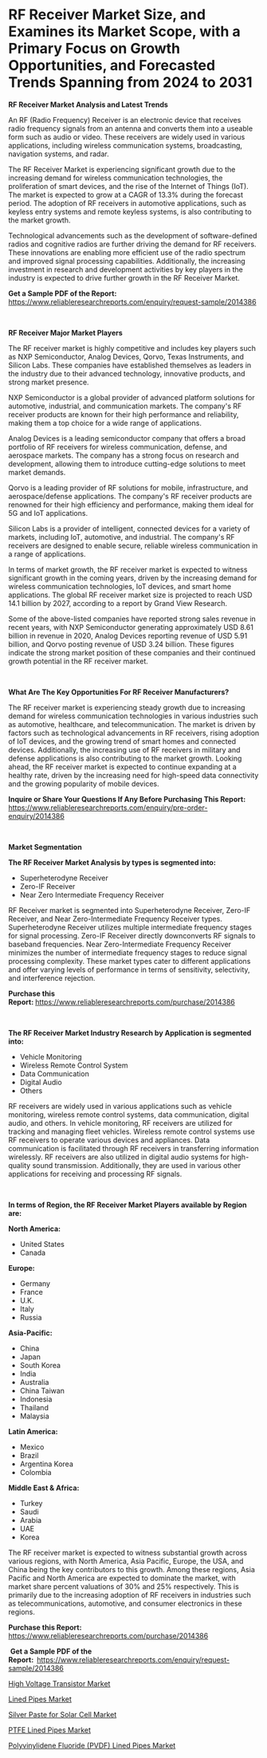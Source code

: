 <p><h1>RF Receiver Market Size, and Examines its Market Scope, with a Primary Focus on Growth Opportunities, and Forecasted Trends Spanning from 2024 to 2031</h1></p><p><strong>RF Receiver Market Analysis and Latest Trends</strong></p>
<p><p>An RF (Radio Frequency) Receiver is an electronic device that receives radio frequency signals from an antenna and converts them into a useable form such as audio or video. These receivers are widely used in various applications, including wireless communication systems, broadcasting, navigation systems, and radar.</p><p>The RF Receiver Market is experiencing significant growth due to the increasing demand for wireless communication technologies, the proliferation of smart devices, and the rise of the Internet of Things (IoT). The market is expected to grow at a CAGR of 13.3% during the forecast period. The adoption of RF receivers in automotive applications, such as keyless entry systems and remote keyless systems, is also contributing to the market growth.</p><p>Technological advancements such as the development of software-defined radios and cognitive radios are further driving the demand for RF receivers. These innovations are enabling more efficient use of the radio spectrum and improved signal processing capabilities. Additionally, the increasing investment in research and development activities by key players in the industry is expected to drive further growth in the RF Receiver Market.</p></p>
<p><strong>Get a Sample PDF of the Report:&nbsp;</strong> <a href="https://www.reliableresearchreports.com/enquiry/request-sample/2014386">https://www.reliableresearchreports.com/enquiry/request-sample/2014386</a></p>
<p>&nbsp;</p>
<p><strong>RF Receiver Major Market Players</strong></p>
<p><p>The RF receiver market is highly competitive and includes key players such as NXP Semiconductor, Analog Devices, Qorvo, Texas Instruments, and Silicon Labs. These companies have established themselves as leaders in the industry due to their advanced technology, innovative products, and strong market presence.</p><p>NXP Semiconductor is a global provider of advanced platform solutions for automotive, industrial, and communication markets. The company's RF receiver products are known for their high performance and reliability, making them a top choice for a wide range of applications.</p><p>Analog Devices is a leading semiconductor company that offers a broad portfolio of RF receivers for wireless communication, defense, and aerospace markets. The company has a strong focus on research and development, allowing them to introduce cutting-edge solutions to meet market demands.</p><p>Qorvo is a leading provider of RF solutions for mobile, infrastructure, and aerospace/defense applications. The company's RF receiver products are renowned for their high efficiency and performance, making them ideal for 5G and IoT applications.</p><p>Silicon Labs is a provider of intelligent, connected devices for a variety of markets, including IoT, automotive, and industrial. The company's RF receivers are designed to enable secure, reliable wireless communication in a range of applications.</p><p>In terms of market growth, the RF receiver market is expected to witness significant growth in the coming years, driven by the increasing demand for wireless communication technologies, IoT devices, and smart home applications. The global RF receiver market size is projected to reach USD 14.1 billion by 2027, according to a report by Grand View Research.</p><p>Some of the above-listed companies have reported strong sales revenue in recent years, with NXP Semiconductor generating approximately USD 8.61 billion in revenue in 2020, Analog Devices reporting revenue of USD 5.91 billion, and Qorvo posting revenue of USD 3.24 billion. These figures indicate the strong market position of these companies and their continued growth potential in the RF receiver market.</p></p>
<p>&nbsp;</p>
<p><strong>What Are The Key Opportunities For RF Receiver Manufacturers?</strong></p>
<p><p>The RF receiver market is experiencing steady growth due to increasing demand for wireless communication technologies in various industries such as automotive, healthcare, and telecommunication. The market is driven by factors such as technological advancements in RF receivers, rising adoption of IoT devices, and the growing trend of smart homes and connected devices. Additionally, the increasing use of RF receivers in military and defense applications is also contributing to the market growth. Looking ahead, the RF receiver market is expected to continue expanding at a healthy rate, driven by the increasing need for high-speed data connectivity and the growing popularity of mobile devices.</p></p>
<p><strong>Inquire or Share Your Questions If Any Before Purchasing This Report:</strong> <a href="https://www.reliableresearchreports.com/enquiry/pre-order-enquiry/2014386">https://www.reliableresearchreports.com/enquiry/pre-order-enquiry/2014386</a></p>
<p>&nbsp;</p>
<p><strong>Market Segmentation</strong></p>
<p><strong>The RF Receiver Market Analysis by types is segmented into:</strong></p>
<p><ul><li>Superheterodyne Receiver</li><li>Zero-IF Receiver</li><li>Near Zero Intermediate Frequency Receiver</li></ul></p>
<p><p>RF Receiver market is segmented into Superheterodyne Receiver, Zero-IF Receiver, and Near Zero-Intermediate Frequency Receiver types. Superheterodyne Receiver utilizes multiple intermediate frequency stages for signal processing. Zero-IF Receiver directly downconverts RF signals to baseband frequencies. Near Zero-Intermediate Frequency Receiver minimizes the number of intermediate frequency stages to reduce signal processing complexity. These market types cater to different applications and offer varying levels of performance in terms of sensitivity, selectivity, and interference rejection.</p></p>
<p><strong>Purchase this Report:&nbsp;</strong><a href="https://www.reliableresearchreports.com/purchase/2014386">https://www.reliableresearchreports.com/purchase/2014386</a></p>
<p>&nbsp;</p>
<p><strong>The RF Receiver Market Industry Research by Application is segmented into:</strong></p>
<p><ul><li>Vehicle Monitoring</li><li>Wireless Remote Control System</li><li>Data Communication</li><li>Digital Audio</li><li>Others</li></ul></p>
<p><p>RF receivers are widely used in various applications such as vehicle monitoring, wireless remote control systems, data communication, digital audio, and others. In vehicle monitoring, RF receivers are utilized for tracking and managing fleet vehicles. Wireless remote control systems use RF receivers to operate various devices and appliances. Data communication is facilitated through RF receivers in transferring information wirelessly. RF receivers are also utilized in digital audio systems for high-quality sound transmission. Additionally, they are used in various other applications for receiving and processing RF signals.</p></p>
<p>&nbsp;</p>
<p><strong>In terms of Region, the RF Receiver Market Players available by Region are:</strong></p>
<p>
    <p> <strong> North America: </strong>
        <ul>
            <li>United States</li>
            <li>Canada</li>
        </ul>
        </p> 
    <p> <strong> Europe: </strong>
        <ul>
            <li>Germany</li>
            <li>France</li>
            <li>U.K.</li>
            <li>Italy</li>
            <li>Russia</li>
        </ul>
        </p> 
    <p> <strong> Asia-Pacific: </strong>
        <ul>
            <li>China</li>
            <li>Japan</li>
            <li>South Korea</li>
            <li>India</li>
            <li>Australia</li>
            <li>China Taiwan</li>
            <li>Indonesia</li>
            <li>Thailand</li>
            <li>Malaysia</li>
        </ul>
        </p> 
    <p> <strong> Latin America: </strong>
        <ul>
            <li>Mexico</li>
            <li>Brazil</li>
            <li>Argentina Korea</li>
            <li>Colombia</li>
        </ul>
        </p> 
    <p> <strong> Middle East & Africa: </strong>
        <ul>
            <li>Turkey</li>
            <li>Saudi</li>
            <li>Arabia</li>
            <li>UAE</li>
            <li>Korea</li>
        </ul>
    </p>
    </p>
<p><p>The RF receiver market is expected to witness substantial growth across various regions, with North America, Asia Pacific, Europe, the USA, and China being the key contributors to this growth. Among these regions, Asia Pacific and North America are expected to dominate the market, with market share percent valuations of 30% and 25% respectively. This is primarily due to the increasing adoption of RF receivers in industries such as telecommunications, automotive, and consumer electronics in these regions.</p></p>
<p><strong>Purchase this Report: </strong><a href="https://www.reliableresearchreports.com/purchase/2014386">https://www.reliableresearchreports.com/purchase/2014386</a></p>
<p>&nbsp;<strong>Get a Sample PDF of the Report:&nbsp;&nbsp;</strong><a href="https://www.reliableresearchreports.com/enquiry/request-sample/2014386">https://www.reliableresearchreports.com/enquiry/request-sample/2014386</a></p>
<p><strong></strong></p>
<p><p><a href="https://view.publitas.com/reportprime-1/global-high-voltage-transistor-market-by-types-applications-and-major-players-with-regional-growth-rate-analysis-and-development-situation-from-2024-to-2031/">High Voltage Transistor Market</a></p><p><a href="https://forested-sushi-9b0.notion.site/Insights-into-Lined-Pipes-Market-Size-Analysing-Market-Share-Trends-and-Growth-from-2024-to-2031-0d237b3b2e744ffcba581ad95e592393">Lined Pipes Market</a></p><p><a href="https://view.publitas.com/reportprime-1/silver-paste-for-solar-cell-market-size-and-examines-its-market-scope-with-a-primary-focus-on-growth-opportunities-and-forecasted-trends-spanning-from-2024-to-2031/">Silver Paste for Solar Cell Market</a></p><p><a href="https://summer-dogwood-3e9.notion.site/PTFE-Lined-Pipes-Market-Share-Market-New-Trends-Analysis-Report-By-Type-By-Application-By-End-us-0beae00ec3eb4f6fb25f36e9d13ff6da">PTFE Lined Pipes Market</a></p><p><a href="https://lydian-appliance-61d.notion.site/Polyvinylidene-Fluoride-PVDF-Lined-Pipes-Market-Size-Share-Trends-Analysis-Report-By-Applicatio-ba7f7296f443439d87e39e921c46a56b">Polyvinylidene Fluoride (PVDF) Lined Pipes Market</a></p></p>